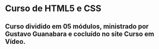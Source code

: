 # Curso de HTML5 e CSS

## Curso dividido em 05 módulos, ministrado por Gustavo Guanabara e cocluído no site Curso em Vídeo.